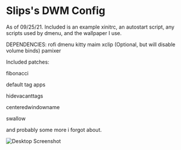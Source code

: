 # Slips's DWM Config

As of 09/25/21.
Included is an example xinitrc, an autostart script, any scripts used by dmenu, and the wallpaper I use.

DEPENDENCIES:
rofi
dmenu
kitty
maim
xclip
(Optional, but will disable volume binds) pamixer

Included patches:

fibonacci

default tag apps

hidevacanttags

centeredwindowname

swallow

and probably some more i forgot about.

![Desktop Screenshot](https://user-images.githubusercontent.com/59989951/134783431-64ee5dcb-b10a-4b97-9e6a-e08567243cae.png)
